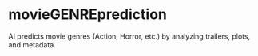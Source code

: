 # movieGENREprediction
AI predicts movie genres (Action, Horror, etc.) by analyzing trailers, plots, and metadata.
